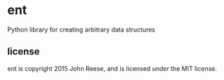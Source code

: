 ent
===

Python library for creating arbitrary data structures


license
-------

ent is copyright 2015 John Reese, and is licensed under the MIT license.
